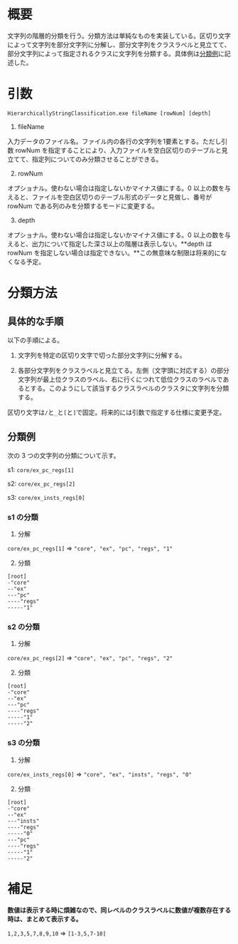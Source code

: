 # 概要

文字列の階層的分類を行う。分類方法は単純なものを実装している。区切り文字によって文字列を部分文字列に分解し、部分文字列をクラスラベルと見立てて、部分文字列によって指定されるクラスに文字列を分類する。具体例は[分類例](#section)に記述した。



# 引数

`HierarchicallyStringClassification.exe fileName [rowNum] [depth]`

1. fileName

入力データのファイル名。ファイル内の各行の文字列を1要素とする。ただし引数 rowNum を指定することにより、入力ファイルを空白区切りのテーブルと見立てて、指定列についてのみ分類させることができる。

2. rowNum

オプショナル。使わない場合は指定しないかマイナス値にする。0 以上の数を与えると、ファイルを空白区切りのテーブル形式のデータと見做し、番号が rowNum である列のみを分類するモードに変更する。

3. depth

オプショナル。使わない場合は指定しないかマイナス値にする。0 以上の数を与えると、出力について指定した深さ以上の階層は表示しない。**depth は rowNum を指定しない場合は指定できない。**この無意味な制限は将来的になくなる予定。


# 分類方法


## 具体的な手順

以下の手順による。

1. 文字列を特定の区切り文字で切った部分文字列に分解する。

2. 各部分文字列をクラスラベルと見立てる。左側（文字頭に対応する）の部分文字列が最上位クラスのラベル、右に行くにつれて低位クラスのラベルであるとする。このようにして該当するクラスラベルのクラスタに文字列を分類する。

区切り文字は`/`と`_`と`[`と`]`で固定。将来的には引数で指定する仕様に変更予定。


## <a name="section">分類例

次の 3 つの文字列の分類について示す。


s1: `core/ex_pc_regs[1]`


s2: `core/ex_pc_regs[2]`


s3: `core/ex_insts_regs[0]`

### s1 の分類
1. 分解

`core/ex_pc_regs[1]` => `"core", "ex", "pc", "regs", "1"`

2. 分類

```text:clustering of s1
[root]
-"core"
--"ex"
---"pc"
----"regs"
-----"1"
```

### s2 の分類
1. 分解

`core/ex_pc_regs[2]` => `"core", "ex", "pc", "regs", "2"`

2. 分類

```text:clustering of s1
[root]
-"core"
--"ex"
---"pc"
----"regs"
-----"1"
-----"2"
```

### s3 の分類

1. 分解

`core/ex_insts_regs[0]` => `"core", "ex", "insts", "regs", "0"`

2. 分類

```text:clustering of s1
[root]
-"core"
--"ex"
---"insts"
----"regs"
-----"0"
---"pc"
----"regs"
-----"1"
-----"2"
```


# 補足

**数値は表示する時に煩雑なので、同レベルのクラスラベルに数値が複数存在する時は、まとめて表示する。**

`1,2,3,5,7,8,9,10` => `[1-3,5,7-10]`
